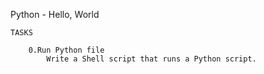 Python - Hello, World
	
	TASKS

		0.Run Python file
			Write a Shell script that runs a Python script.
